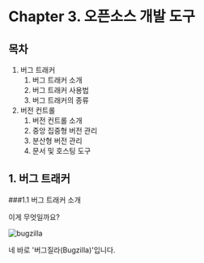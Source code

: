 # Chapter 3. 오픈소스 개발 도구

## 목차

1. 버그 트래커
   1. 버그 트래커 소개
   2. 버그 트래커 사용법
   3. 버그 트래커의 종류
2. 버전 컨트롤
   1. 버전 컨트롤 소개
   2. 중앙 집중형 버전 관리
   3. 분산형 버전 관리
   4. 문서 및 호스팅 도구

## 1. 버그 트래커

###1.1 버그 트래커 소개

이게 무엇일까요?

![bugzilla](/Users/juhansae/Desktop/OSS-SW-red-10/img/bugzilla.png)

네 바로 '버그질라(Bugzilla)'입니다.